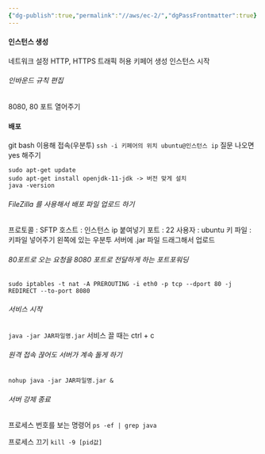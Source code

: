 ```yaml
---
{"dg-publish":true,"permalink":"//aws/ec-2/","dgPassFrontmatter":true}
---
```



#### 인스턴스 생성
네트워크 설정 HTTP, HTTPS 트래픽 허용
키페어 생성
인스턴스 시작

###### 인바운드 규칙 편집
8080, 80 포트 열어주기

#### 배포
git bash 이용해 접속(우분투)
`ssh -i 키페어의 위치 ubuntu@인스턴스 ip`
질문 나오면 yes 해주기

````
sudo apt-get update
sudo apt-get install openjdk-11-jdk -> 버전 맞게 설치
java -version
````

###### FileZilla 를 사용해서 배포 파일 업로드 하기
프로토콜 : SFTP
호스트 : 인스턴스 ip 붙여넣기
포트 : 22
사용자 : ubuntu
키 파일 : 키파일 넣어주기
왼쪽에 있는 우분투 서버에 .jar 파일 드래그해서 업로드

###### 80포트로 오는 요청을 8080 포트로 전달하게 하는 포트포워딩
`sudo iptables -t nat -A PREROUTING -i eth0 -p tcp --dport 80 -j REDIRECT --to-port 8080`

###### 서비스 시작
`java -jar JAR파일명.jar`
서비스 끌 때는 ctrl + c

###### 원격 접속 끊어도 서버가 계속 돌게 하기
`nohup java -jar JAR파일명.jar &`

###### 서버 강제 종료
프로세스 번호를 보는 명령어
`ps -ef | grep java`

프로세스 끄기
`kill -9 [pid값]`